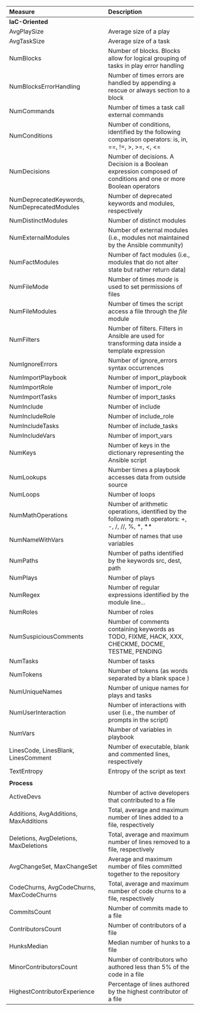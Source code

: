 |Measure|Description|
|:---|:---|
|**IaC-Oriented**||
|AvgPlaySize | Average size of a play  |
|AvgTaskSize | Average size of a task |
|NumBlocks | Number of blocks. Blocks allow for logical grouping of tasks in play error handling |
|NumBlocksErrorHandling | Number of times errors are handled by appending a rescue or always section to a block  |
|NumCommands | Number of times a task call external commands|
|NumConditions | Number of conditions, identified by the following comparison operators: is, in, ==, !=, >, >=, <, <= |
|NumDecisions | Number of decisions. A Decision is a Boolean expression composed of conditions and one or more Boolean operators  |
|NumDeprecatedKeywords, NumDeprecatedModules | Number of deprecated keywords and modules, respectively |
|NumDistinctModules | Number of distinct modules |
|NumExternalModules | Number of external modules (i.e., modules not maintained by the Ansible community) |
|NumFactModules | Number of fact modules (i.e., modules that do not alter state but rather return data) |
|NumFileMode | Number of times *mode* is used to set permissions of files|
|NumFileModules | Number of times the script access a file through the *file* module|
|NumFilters | Number of filters. Filters in Ansible are used for transforming data inside a template expression |
|NumIgnoreErrors | Number of ignore_errors syntax occurrences |
|NumImportPlaybook | Number of import_playbook  |
|NumImportRole | Number of import_role  |
|NumImportTasks | Number of import_tasks  |
|NumInclude | Number of include |
|NumIncludeRole | Number of include_role  |
|NumIncludeTasks | Number of include_tasks |
|NumIncludeVars | Number of import_vars  |
|NumKeys | Number of keys in the dictionary representing the Ansible script  |
|NumLookups | Number times a playbook accesses data from outside source  |
|NumLoops | Number of loops|
|NumMathOperations | Number of arithmetic operations, identified by the following math operators: +, -, /, //, \%, *, **  |
|NumNameWithVars | Number of names that use variables |
|NumPaths | Number of paths identified by the keywords src, dest, path |
|NumPlays | Number of plays |
|NumRegex | Number of regular expressions identified by the module line...|
|NumRoles | Number of roles |
|NumSuspiciousComments | Number of comments containing keywords as TODO, FIXME, HACK, XXX, CHECKME, DOCME, TESTME, PENDING  |
|NumTasks | Number of tasks |
|NumTokens | Number of tokens (as words separated by a blank space ) |
|NumUniqueNames | Number of unique names for plays and tasks |
|NumUserInteraction | Number of interactions with user (i.e., the number of prompts in the script) |
|NumVars | Number of variables in playbook|
|LinesCode, LinesBlank, LinesComment  | Number of executable, blank and commented lines, respectively |
|TextEntropy | Entropy of the script as text |
|||
|**Process**||
|ActiveDevs | Number of active developers that contributed to a file |
|Additions, AvgAdditions, MaxAdditions | Total, average and maximum number of lines added to a file, respectively  |
|Deletions, AvgDeletions, MaxDeletions | Total, average and maximum number of lines removed to a file, respectively |
|AvgChangeSet, MaxChangeSet |  Average and maximum number of files committed together to the repository |
|CodeChurns, AvgCodeChurns, MaxCodeChurns  | Total, average and maximum number of code churns to a file, respectively |
|CommitsCount | Number of commits made to a file  |
|ContributorsCount | Number of contributors of a file  |
|HunksMedian | Median number of hunks to a file |
|MinorContributorsCount | Number of contributors who authored less than 5\% of the code in a file |
|HighestContributorExperience | Percentage of lines authored by the highest contributor of a file |